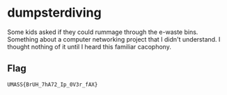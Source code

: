 # dumpsterdiving

Some kids asked if they could rummage through the e-waste bins.
Something about a computer networking project that I didn't understand.
I thought nothing of it until I heard this familiar cacophony.

## Flag

`UMASS{BrUH_7hA72_Ip_0V3r_fAX}`
